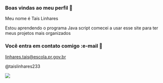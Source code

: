 ### Boas vindas ao meu perfil 💙

Meu nome é Taís Linhares

Estou aprendendo o programa Java script 
comecei a usar esse site para ter meus projetos mais organizados 

### Você entra em contato comigo :e-mail 📧

linhares.tais@escola.pr.gov.br 

@taislinhares233

![](
https://media1.tenor.com/m/NjZL-9K4CJgAAAAC/kevin-bueno-kevin.gif)
